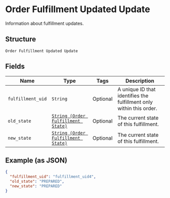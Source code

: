 
# Order Fulfillment Updated Update

Information about fulfillment updates.

## Structure

`Order Fulfillment Updated Update`

## Fields

| Name | Type | Tags | Description |
|  --- | --- | --- | --- |
| `fulfillment_uid` | `String` | Optional | A unique ID that identifies the fulfillment only within this order. |
| `old_state` | [`String (Order Fulfillment State)`](../../doc/models/order-fulfillment-state.md) | Optional | The current state of this fulfillment. |
| `new_state` | [`String (Order Fulfillment State)`](../../doc/models/order-fulfillment-state.md) | Optional | The current state of this fulfillment. |

## Example (as JSON)

```json
{
  "fulfillment_uid": "fulfillment_uid4",
  "old_state": "PREPARED",
  "new_state": "PREPARED"
}
```

